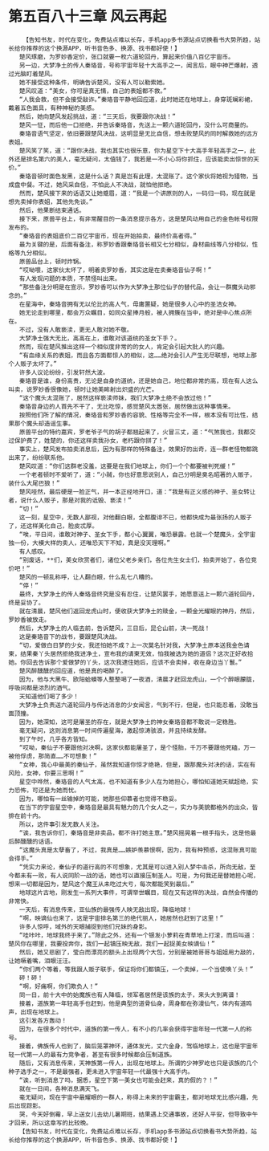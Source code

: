 # 第五百八十三章 风云再起
        【告知书友，时代在变化，免费站点难以长存，手机app多书源站点切换看书大势所趋，站长给你推荐的这个换源APP，听书音色多、换源、找书都好使！】
       楚风琢磨，为罗妙香定价，张口就要一枚六道轮回丹，算起来价值八百亿宇宙币。
       另一边，大梦净土的传人秦珞音，号称宇宙年轻十大高手之一，闻言后，眼中神芒爆射，透过光脑盯着楚风。
       她不接受这种条件，明确告诉楚风，没有人可以勒索她。
       楚风叹道：“美女，你可是真无情，自己的表姐都不救。”
       “人我会救，但不会接受敲诈。”秦珞音平静地回应道，此时她还在地球上，身穿斑斓彩裙，戴着五色面具，有种神秘的美感。
       然后，她向楚风发起挑战，道：“三天后，我要跟你决战！”
       楚风一怔，而后他一口拒绝，并告诉秦珞音，先送上一颗六道轮回丹，没什么可商量的。
       秦珞音语气坚定，依旧要跟楚风决战，这明显是无比自信，想击败楚风的同时解救她的远方表姐。
       楚风笑了笑，道：“跟你决战，我也其实也很乐意，你为星空下十大高手年轻高手之一，此外还是排名第六的美人，毫无疑问，太值钱了，我若是一不小心将你抓住，应该能卖出惊世的天价。”
       秦珞音顿时面色发黑，这是什么话？真是岂有此理，太混账了。这个家伙将她视为猎物，当成盘中餐。不过，她风采自信，不怕此人不决战，就怕他拒绝。
       然而，楚风接下来的话语又让她蹙眉，道：“我是一个讲原则的人，一码归一码，现在就是想先卖掉你表姐，其他先免谈。”
       然后，他果断结束通话。
       接下来，原兽平台上，有非常醒目的一条消息提示各方，这是楚风动用自己的金色帐号权限发布的。
       “秦珞音的表姐底价二百亿宇宙币，现在开始拍卖，最终价高者得。”
       最为关键的是，后面有备注，称罗妙香跟秦珞音长相又七分相似，身材曲线等八分相似，性格等九分相似。
       原兽品台上，顿时炸锅。
       “哎呦喂，这家伙太坏了，明着卖罗妙香，其实这是在卖秦珞音仙子啊！”
       有人发现问题的本质，不禁怪叫出来。
       “那些备注分明是在宣示，罗妙香可以作为大梦净土那位仙子的替代品，会让一群魔头动邪念的。”
       在星海中，秦珞音拥有无以伦比的高人气，毋庸置疑，她是很多人心中的圣洁女神。
       她无论走到哪里，都会万众瞩目，如同众星捧月般，被人拥簇在当中，绝对是中心焦点所在。
       不过，没有人敢亵渎，更无人敢对她不敬。
       大梦净土强大无比，高高在上，谁敢对该道统的圣女下手？。
       然而，现在楚风推出这样一个相似度非常的的女人，肯定会引起大批人的兴趣。
       “有血缘关系的表姐，而且各方面都惊人的相似，这……绝对会引人产生无尽联想，地球上那个人贩子太坏了。”
       许多人议论纷纷，引发轩然大波。
       秦珞音是谁，身份高贵，无论是自身的道统，还是她自己，地位都非常的高，现在有人这么叫卖，说罗妙香很像她，顿时让她美眸射出炽盛的光芒。
       “这个魔头太混账了，居然这样亵渎师妹，我们大梦净土绝不会放过他！”
       秦珞音身边的人首先不干了，无比吃惊，感觉楚风太嚣张，居然做出这种事情来。
       按照他们所了解的情况，秦珞音和罗妙香的容貌、性格等完全不一样，根本没有可比性，结果那个魔头却造谣生事。
       原兽平台的特约嘉宾，罗老爷子气的胡子都翘起来了，火冒三丈，道：“气煞我也，我都交过保护费了，姓楚的，你还这样卖我孙女，老朽跟你拼了！”
       事实上，楚风发布拍卖消息后，因为有那样的特殊备注，效果好的出奇，连一群老怪物都跳出来了，纷纷联系他。
       楚风叹道：“你们这群老没羞，这要是在我们地球上，你们一个个都要被判死缓！”
       一个老者顿时不爱听了，道：“小贼，你也好意思说别人，自己分明是臭名昭著的人贩子，装什么大尾巴狼！”
       楚风哑然，最后硬是一脸正气，并一本正经地开口，道：“我是有正义感的神子、圣女转让者，说什么人贩子，那是对我的诋毁、亵渎！”
       “切！”
       这一刻，星空中，无数人鄙视，对他翻白眼，全都腹诽不已，他都快成为最张扬的人贩子了，还这样美化自己，脸皮忒厚。
       “唉，平日间，谁敢对神子、圣女下手，都小心翼翼，唯恐暴露。也就一个楚魔头，全宇宙独一份，大模大样的卖人，还唯恐天下不知，真是没天理啊。”
       有人感叹。
       “别废话，**们，美女欣赏者们，诸位父老乡亲们，各位先生女士们，拍卖开始了，各位竞价吧！”
       楚风的一顿乱称呼，让人翻白眼，什么乱七八糟的。
       “停！”
       最终，大梦净土的传人秦珞音终究是没有忍住，让楚风罢手，她愿意送上一颗六道轮回丹，终是妥协了。
       就在清晨，楚风他们返回龙虎山时，便收获大梦净土的赎金，一颗金光耀眼的神丹，然后，罗妙香被放走。
       然后，大梦净土的人临去前，告诉楚风，三日后，昆仑山前，决一死战！
       这是秦珞音下的战书，要跟楚风决战。
       “切，爱做白日梦的少女，我还怕她不成？上一次莫名针对我，大梦净土原本送我金色请柬，结果秦丫头居然拒绝我进净土，宣布我的请柬无效，怕我被选为她的道侣？这次正好收拾她。你回去告诉那个爱做梦的丫头，这次我逮住她后，应该不会卖掉，收在身边当丫鬟。”
       楚风醉醺醺的回应道，他是真的喝醉了。
       因为，他与大黑牛、欧阳蛤蟆等人整整喝了一夜酒，清晨才赶回龙虎山，一个个醉眼朦胧，呼吸间都是浓烈的酒气。
       天知道他们喝了多少！
       大梦净土负责送六道轮回丹与传达消息的少女闻言，气到不行，但是，也只能忍着，没敢当面顶撞。
       因为，她深知，这可是屠圣的存在，就是大梦净土的神女秦珞音都不敢说一定稳胜。
       毫无疑问，这则消息第一时间传遍星海，激起惊涛骇浪，并且持续发酵。
       到了午时，几乎各方皆知。
       “哎呦，秦仙子不要跟他对决啊，这家伙都能屠圣了，是个怪胎，千万不要跟他死磕，万一被他俘虏，那简直……不可想象！”
       “女神，我心中最美的秦仙子，虽然我知道你惊才绝艳，但是，跟那魔头对决的话，实在有风险，女神，你要三思啊！”
       星空中哗然，秦珞音的人气太高，也不知道有多少人在为她担心，哪怕知道她天赋超绝，实力恐怖，可还是为她而忧。
       因为，哪怕有一丝输掉的可能，她那些仰慕者也觉得不稳妥。
       在当下的宇宙星空中，秦珞音是最具有魅力的几个女人之一，实力与美貌都格外的出众，皆排在前十内。
       所以，这件事引发无数人关注。
       “诶，我告诉你们，秦珞音是非卖品，都不许打她主意。”楚风摇晃着一根手指头，这是他最后醉醺醺的话语。
       “这魔头真是太孽畜了，不过，我真是……嫉妒羡慕恨啊，因为，我有种预感，这混账真可能会得手。”
       “凭实力来论，秦仙子的道行高的不可想象，尤其是可以进入别人梦中击杀，所向无敌，至今都未有一败，有人说同阶一战的话，她也可以直接压制圣人。可是，为何我还是替她担心呢，想来一切都是因为，楚风这个魔王从未吃过大亏，每次都能笑到最后。”
       地球这片古地，刚发生一系列大事件，可谓举世瞩目，现在又有这样的决战，自然会传播的非常快。
       一天后，有消息传来，亚仙族的最强传人映无敌出现，降临地球！
       “啊，映谪仙也来了，这是宇宙排名第三的绝代丽人，她居然也赶到了这里！”
       许多人惊呼，域外的天眼捕捉到他们兄妹的身影。
       “哇咔咔，地球我终于来了。”除此之外，还有一个银发小萝莉在青草地上打滚，而后叫道：楚风你在哪里，我要投奔你，我们一起镇压映无敌，我们一起捉美女映谪仙！”
       然后，她又悲剧了，莹白而漂亮的额头上出现两个大包，分别是被她哥哥与姐姐用力敲的，让她噘着嘴，泪眼汪汪。
       “你们两个等着，等我跟人贩子联手，保证将你们都镇压，一个卖掉，一个当使唤丫头！”
       砰！砰！
       “啊，好痛啊，你们欺负人！”
       同一日，前十大中的始魔族也有人降临，领军者居然是该族的太子，来头大到离谱！
       接着，道族第一年轻高手也赶到，他是典型的道骨仙身，周身都在弥漫仙气，体内有道鸣声，出现在地球上。
       这引发各方轰动！
       因为，在很多个时代中，道族的第一传人，有不小的几率会获得宇宙年轻一代第一人的称号。
       接着，佛族传人也到了，脑后笼罩神环，通体发光，丈六金身，驾临地球上，这也是宇宙年轻一代第一人的最有力竞争者，甚至有很多时候都会压制道族。
       随后，又有消息传来，天神族第一传人，出现在地球上。所谓的少神罗屹也只是该族的几个种子选手之一，不是最强者，更未进入宇宙年轻一代最强十大高手内。
       “诶，听到消息了吗，据悉，星空下第一美女也可能会赶来，真的假的？！”
       就在一日间，各种消息满天飞。
       毫无疑问，现在宇宙中最耀眼的一群人，称得上未来的宇宙霸主，都对地球无比感兴趣，先后出现踪影。
       哭，今天好倒霉，早上送女儿去幼儿暑期班，结果遇上交通事故，还好人平安，但导致中午才回来，所以这章写的比较晚。
       【告知书友，时代在变化，免费站点难以长存，手机app多书源站点切换看书大势所趋，站长给你推荐的这个换源APP，听书音色多、换源、找书都好使！】